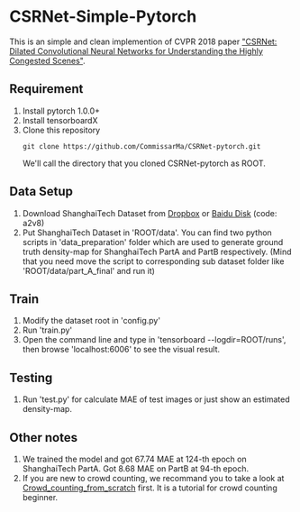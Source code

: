 # CSRNet-Simple-Pytorch
This is an simple and clean implemention of CVPR 2018 paper ["CSRNet: Dilated Convolutional Neural Networks for Understanding the Highly Congested Scenes"](https://arxiv.org/abs/1802.10062).  

## Requirement
1. Install pytorch 1.0.0+
2. Install tensorboardX
3. Clone this repository  
    ```git
    git clone https://github.com/CommissarMa/CSRNet-pytorch.git
    ```
    We'll call the directory that you cloned CSRNet-pytorch as ROOT.

## Data Setup
1. Download ShanghaiTech Dataset from
[Dropbox](https://www.dropbox.com/s/fipgjqxl7uj8hd5/ShanghaiTech.zip?dl=0) or [Baidu Disk](https://pan.baidu.com/s/101mNo_Vz21IwDYnYTnLQpw) (code: a2v8)   
2. Put ShanghaiTech Dataset in 'ROOT/data'. 
You can find two python scripts in 
'data_preparation' folder which are used to generate ground truth density-map for 
ShanghaiTech PartA and PartB respectively. (Mind that you need move the script to corresponding 
sub dataset folder like 'ROOT/data/part_A_final' and run it)  
## Train
1. Modify the dataset root in 'config.py'   
2. Run 'train.py'
3. Open the command line and type in 'tensorboard --logdir=ROOT/runs', then browse 'localhost:6006' to see the visual result. 

## Testing
1. Run 'test.py' for calculate MAE of test images or just show an estimated density-map. 

## Other notes
1. We trained the model and got 67.74 MAE at 124-th epoch on ShanghaiTech PartA. Got 8.68 
MAE on PartB at 94-th epoch. 
2. If you are new to crowd counting, we recommand you to take a look at [Crowd_counting_from_scratch](https://github.com/CommissarMa/Crowd_counting_from_scratch) first. It is a tutorial for crowd counting beginner.